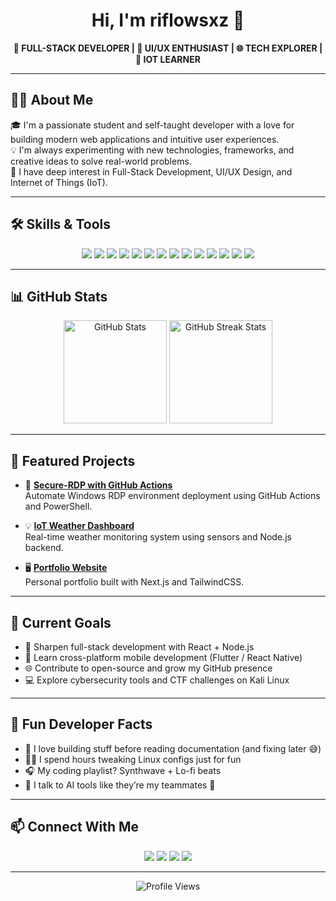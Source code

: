 <h1 align="center">Hi, I'm riflowsxz 👋</h1>

<p align="center">
  <strong>🚀 FULL-STACK DEVELOPER | 🎨 UI/UX ENTHUSIAST | 🌐 TECH EXPLORER | 📡 IOT LEARNER</strong>
</p>

---

## 👨‍💻 About Me

🎓 I'm a passionate student and self-taught developer with a love for building modern web applications and intuitive user experiences.  
💡 I'm always experimenting with new technologies, frameworks, and creative ideas to solve real-world problems.  
🌱 I have deep interest in Full-Stack Development, UI/UX Design, and Internet of Things (IoT).  

---

## 🛠️ Skills & Tools

<p align="center">
  <!-- Languages -->
  <img src="https://img.shields.io/badge/JavaScript-F7DF1E?style=flat-square&logo=javascript&logoColor=black"/>
  <img src="https://img.shields.io/badge/TypeScript-3178C6?style=flat-square&logo=typescript&logoColor=white"/>
  <img src="https://img.shields.io/badge/Python-3776AB?style=flat-square&logo=python&logoColor=white"/>
  <img src="https://img.shields.io/badge/Java-007396?style=flat-square&logo=java&logoColor=white"/>
  
  <!-- Frontend -->
  <img src="https://img.shields.io/badge/React-61DAFB?style=flat-square&logo=react&logoColor=black"/>
  <img src="https://img.shields.io/badge/TailwindCSS-06B6D4?style=flat-square&logo=tailwind-css&logoColor=white"/>
  <img src="https://img.shields.io/badge/Next.js-000000?style=flat-square&logo=next.js&logoColor=white"/>

  <!-- Backend -->
  <img src="https://img.shields.io/badge/Node.js-339933?style=flat-square&logo=node.js&logoColor=white"/>
  <img src="https://img.shields.io/badge/Express-000000?style=flat-square&logo=express&logoColor=white"/>
  <img src="https://img.shields.io/badge/Firebase-FFCA28?style=flat-square&logo=firebase&logoColor=black"/>

  <!-- Tools -->
  <img src="https://img.shields.io/badge/Git-F05032?style=flat-square&logo=git&logoColor=white"/>
  <img src="https://img.shields.io/badge/Vercel-000000?style=flat-square&logo=vercel&logoColor=white"/>
  <img src="https://img.shields.io/badge/Linux-FCC624?style=flat-square&logo=linux&logoColor=black"/>
  <img src="https://img.shields.io/badge/Kali_Linux-557C94?style=flat-square&logo=kalilinux&logoColor=white"/>
</p>

---

## 📊 GitHub Stats

<p align="center">
  <img src="https://github-readme-stats.vercel.app/api?username=riflowsxz&show_icons=true&theme=default&hide_title=true" alt="GitHub Stats" height="165"/>
  <img src="https://github-readme-streak-stats.herokuapp.com/?user=riflowsxz&theme=default" alt="GitHub Streak Stats" height="165"/>
</p>

---

## 📌 Featured Projects

- 🔐 [**Secure-RDP with GitHub Actions**](https://github.com/riflowsxz/secure-rdp)  
  Automate Windows RDP environment deployment using GitHub Actions and PowerShell.

- 💡 [**IoT Weather Dashboard**](https://github.com/riflowsxz/iot-weather-dashboard)  
  Real-time weather monitoring system using sensors and Node.js backend.

- 🖥️ [**Portfolio Website**](https://github.com/riflowsxz/portfolio-site)  
  Personal portfolio built with Next.js and TailwindCSS.

---

## 🎯 Current Goals

- 🚀 Sharpen full-stack development with React + Node.js  
- 📱 Learn cross-platform mobile development (Flutter / React Native)  
- 🌐 Contribute to open-source and grow my GitHub presence  
- 💻 Explore cybersecurity tools and CTF challenges on Kali Linux  

---

## 🎉 Fun Developer Facts

- 🧠 I love building stuff before reading documentation (and fixing later 😅)  
- 🧑‍🔧 I spend hours tweaking Linux configs just for fun  
- 🎧 My coding playlist? Synthwave + Lo-fi beats  
- 💬 I talk to AI tools like they’re my teammates 👀  

---

## 📫 Connect With Me

<p align="center">
  <a href="mailto:riflowsxz@gmail.com"><img src="https://img.shields.io/badge/Email-D14836?style=for-the-badge&logo=gmail&logoColor=white"/></a>
  <a href="https://linkedin.com/in/riflowsxz"><img src="https://img.shields.io/badge/LinkedIn-0077B5?style=for-the-badge&logo=linkedin&logoColor=white"/></a>
  <a href="https://github.com/riflowsxz"><img src="https://img.shields.io/badge/GitHub-000?style=for-the-badge&logo=github&logoColor=white"/></a>
  <a href="https://instagram.com/riflowsxz"><img src="https://img.shields.io/badge/Instagram-E4405F?style=for-the-badge&logo=instagram&logoColor=white"/></a>
</p>

---

<p align="center">
  <img src="https://komarev.com/ghpvc/?username=riflowsxz&style=flat-square" alt="Profile Views"/>
</p>
